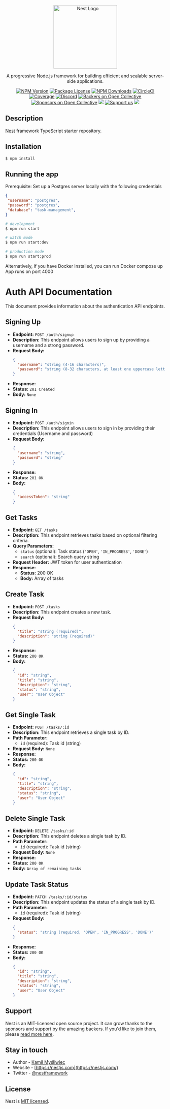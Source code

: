 <p align="center">
  <a href="http://nestjs.com/" target="blank"><img src="https://nestjs.com/img/logo-small.svg" width="200" alt="Nest Logo" /></a>
</p>

[circleci-image]: https://img.shields.io/circleci/build/github/nestjs/nest/master?token=abc123def456
[circleci-url]: https://circleci.com/gh/nestjs/nest

  <p align="center">A progressive <a href="http://nodejs.org" target="_blank">Node.js</a> framework for building efficient and scalable server-side applications.</p>
    <p align="center">
<a href="https://www.npmjs.com/~nestjscore" target="_blank"><img src="https://img.shields.io/npm/v/@nestjs/core.svg" alt="NPM Version" /></a>
<a href="https://www.npmjs.com/~nestjscore" target="_blank"><img src="https://img.shields.io/npm/l/@nestjs/core.svg" alt="Package License" /></a>
<a href="https://www.npmjs.com/~nestjscore" target="_blank"><img src="https://img.shields.io/npm/dm/@nestjs/common.svg" alt="NPM Downloads" /></a>
<a href="https://circleci.com/gh/nestjs/nest" target="_blank"><img src="https://img.shields.io/circleci/build/github/nestjs/nest/master" alt="CircleCI" /></a>
<a href="https://coveralls.io/github/nestjs/nest?branch=master" target="_blank"><img src="https://coveralls.io/repos/github/nestjs/nest/badge.svg?branch=master#9" alt="Coverage" /></a>
<a href="https://discord.gg/G7Qnnhy" target="_blank"><img src="https://img.shields.io/badge/discord-online-brightgreen.svg" alt="Discord"/></a>
<a href="https://opencollective.com/nest#backer" target="_blank"><img src="https://opencollective.com/nest/backers/badge.svg" alt="Backers on Open Collective" /></a>
<a href="https://opencollective.com/nest#sponsor" target="_blank"><img src="https://opencollective.com/nest/sponsors/badge.svg" alt="Sponsors on Open Collective" /></a>
  <a href="https://paypal.me/kamilmysliwiec" target="_blank"><img src="https://img.shields.io/badge/Donate-PayPal-ff3f59.svg"/></a>
    <a href="https://opencollective.com/nest#sponsor"  target="_blank"><img src="https://img.shields.io/badge/Support%20us-Open%20Collective-41B883.svg" alt="Support us"></a>
  <a href="https://twitter.com/nestframework" target="_blank"><img src="https://img.shields.io/twitter/follow/nestframework.svg?style=social&label=Follow"></a>
</p>
  <!--[![Backers on Open Collective](https://opencollective.com/nest/backers/badge.svg)](https://opencollective.com/nest#backer)
  [![Sponsors on Open Collective](https://opencollective.com/nest/sponsors/badge.svg)](https://opencollective.com/nest#sponsor)-->

## Description

[Nest](https://github.com/nestjs/nest) framework TypeScript starter repository.

## Installation

```bash
$ npm install
```

## Running the app
Prerequisite: Set up a Postgres server locally with the following credentials
 ```json
 {
  "username": "postgres",
  "password": "postgres",
  "database": "task-management",
 }
 ```

```bash
# development
$ npm run start

# watch mode
$ npm run start:dev

# production mode
$ npm run start:prod
```

Alternatively, if you have Docker Installed, you can run Docker compose up
App runs on port 4000

# Auth API Documentation

This document provides information about the authentication API endpoints.

## Signing Up

- **Endpoint:** `POST /auth/signup`
- **Description:** This endpoint allows users to sign up by providing a username and a strong password.
- **Request Body:**
  ```json
  {
    "username": "string (4-16 characters)",
    "password": "string (8-32 characters, at least one uppercase letter, one lowercase letter, one number or special character)"
  }

- **Response:**
- **Status:** `201 Created`
- **Body:** `None`

## Signing In

- **Endpoint:** `POST /auth/signin`
- **Description:** This endpoint allows users to sign in by providing their credentials (Username and password)
- **Request Body:**
  ```json
  {
    "username": "string",
    "password": "string"
  }

- **Response:**
- **Status:** `201 OK`
- **Body:**
  ```json
  {
    "accessToken": "string"
  }

## Get Tasks

- **Endpoint:** `GET /tasks`
- **Description:** This endpoint retrieves tasks based on optional filtering criteria.
- **Query Parameters:**
  - `status` (optional): Task status (`'OPEN'`, `'IN_PROGRESS'`, `'DONE'`)
  - `search` (optional): Search query string
- **Request Header:** JWT token for user authentication
- **Response:**
  - **Status:** 200 OK
  - **Body:** Array of tasks

## Create Task

- **Endpoint:** `POST /tasks`
- **Description:** This endpoint creates a new task.
- **Request Body:**
  ```json
  {
    "title": "string (required)",
    "description": "string (required)"
  }
- **Response:**
- **Status:** `200 OK`
- **Body:**
  ```json
  {
    "id": "string",
    "title": "string",
    "description": "string",
    "status": "string",
    "user": "User Object"
  }

## Get Single Task

- **Endpoint:** `POST /tasks/:id`
- **Description:** This endpoint retrieves a single task by ID.
- **Path Parameter:**
  - `id` (required): Task id (string)
- **Request Body:** `None`
- **Response:**
- **Status:** `200 OK`
- **Body:**
  ```json
  {
    "id": "string",
    "title": "string",
    "description": "string",
    "status": "string",
    "user": "User Object"
  }

## Delete Single Task

- **Endpoint:** `DELETE /tasks/:id`
- **Description:** This endpoint deletes a single task by ID.
- **Path Parameter:**
  - `id` (required): Task id (string)
- **Request Body:** `None`
- **Response:**
- **Status:** `200 OK`
- **Body:** `Array of remaining tasks`

## Update Task Status

- **Endpoint:** `PATCH /tasks/:id/status`
- **Description:** This endpoint updates the status of a single task by ID. 
- **Path Parameter:**
  - `id` (required): Task id (string)
- **Request Body:**
  ```json
  {
    "status": "string (required, 'OPEN', 'IN_PROGRESS', 'DONE')"
  }
- **Response:**
- **Status:** `200 OK`
- **Body:**
  ```json
  {
    "id": "string",
    "title": "string",
    "description": "string",
    "status": "string",
    "user": "User Object"
  }

## Support

Nest is an MIT-licensed open source project. It can grow thanks to the sponsors and support by the amazing backers. If you'd like to join them, please [read more here](https://docs.nestjs.com/support).

## Stay in touch

- Author - [Kamil Myśliwiec](https://kamilmysliwiec.com)
- Website - [https://nestjs.com](https://nestjs.com/)
- Twitter - [@nestframework](https://twitter.com/nestframework)

## License

Nest is [MIT licensed](LICENSE).
